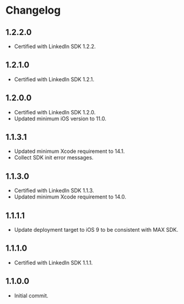 # Changelog

## 1.2.2.0
* Certified with LinkedIn SDK 1.2.2.

## 1.2.1.0
* Certified with LinkedIn SDK 1.2.1.

## 1.2.0.0
* Certified with LinkedIn SDK 1.2.0.
* Updated minimum iOS version to 11.0.

## 1.1.3.1
* Updated minimum Xcode requirement to 14.1.
* Collect SDK init error messages.

## 1.1.3.0
* Certified with LinkedIn SDK 1.1.3.
* Updated minimum Xcode requirement to 14.0.

## 1.1.1.1
* Update deployment target to iOS 9 to be consistent with MAX SDK.

## 1.1.1.0
* Certified with LinkedIn SDK 1.1.1. 

## 1.1.0.0
* Initial commit.
